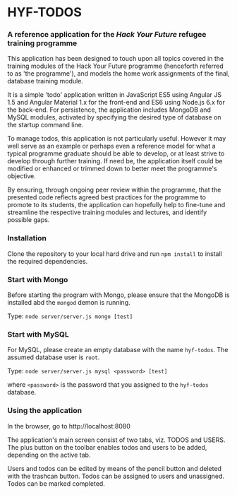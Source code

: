 # HYF-TODOS

### A reference application for the *Hack Your Future* refugee training programme

This application has been designed to touch upon all topics covered in the training modules of the Hack Your Future programme (henceforth referred to as 'the programme'), and models the home work assignments of the final, database training module.

It is a simple 'todo' application written in JavaScript ES5 using Angular JS 1.5 and Angular Material 1.x for the front-end and ES6 using Node.js 6.x for the back-end. For persistence, the application includes MongoDB and MySQL modules, activated by specifying the desired type of database on the startup command line.

To manage todos, this application is not particularly useful. However it may well serve as an example or perhaps even a reference model for what a typical programme graduate should be able to develop, or at least strive to develop through further training. If need be, the application itself could be modified or enhanced or trimmed down to better meet the programme's objective.

By ensuring, through ongoing peer review within the programme, that the presented code reflects agreed best practices for the programme to promote to its students, the application can hopefully help to fine-tune and streamline the respective training modules and lectures, and identify possible gaps.

### Installation

Clone the repository to your local hard drive and run `npm install` to install the required dependencies.

### Start with Mongo

Before starting the program with Mongo, please ensure that the MongoDB is installed abd the `mongod` demon is running.

Type: `node server/server.js mongo [test]`

### Start with MySQL

For MySQL, please create an empty database with the name `hyf-todos`. The assumed database user is `root`.

Type: `node server/server.js mysql <password> [test]`

where `<password>` is the password that you assigned to the `hyf-todos` database.

### Using the application

In the browser, go to http://localhost:8080

The application's main screen consist of two tabs, viz. TODOS and USERS. The plus button on the toolbar enables todos and users to be added, depending on the active tab.

Users and todos can be edited by means of the pencil button and deleted with the trashcan button. Todos can be assigned to users and unassigned. Todos can be marked completed.




